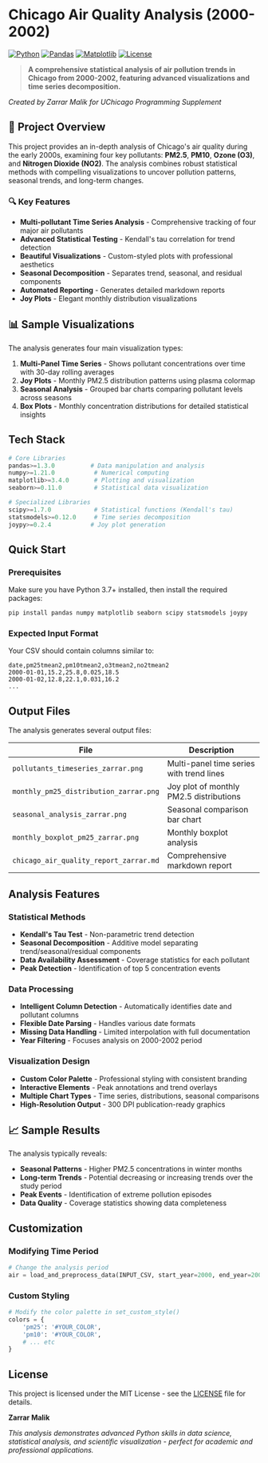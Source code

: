 # Chicago Air Quality Analysis (2000-2002)

[![Python](https://img.shields.io/badge/Python-3.7+-blue.svg)](https://python.org)
[![Pandas](https://img.shields.io/badge/Pandas-Latest-green.svg)](https://pandas.pydata.org/)
[![Matplotlib](https://img.shields.io/badge/Matplotlib-Latest-red.svg)](https://matplotlib.org/)
[![License](https://img.shields.io/badge/License-MIT-yellow.svg)](LICENSE)

> **A comprehensive statistical analysis of air pollution trends in Chicago from 2000-2002, featuring advanced visualizations and time series decomposition.**

*Created by Zarrar Malik for UChicago Programming Supplement*

## 🎯 Project Overview

This project provides an in-depth analysis of Chicago's air quality during the early 2000s, examining four key pollutants: **PM2.5**, **PM10**, **Ozone (O3)**, and **Nitrogen Dioxide (NO2)**. The analysis combines robust statistical methods with compelling visualizations to uncover pollution patterns, seasonal trends, and long-term changes.

### 🔍 Key Features

- **Multi-pollutant Time Series Analysis** - Comprehensive tracking of four major air pollutants
- **Advanced Statistical Testing** - Kendall's tau correlation for trend detection
- **Beautiful Visualizations** - Custom-styled plots with professional aesthetics
- **Seasonal Decomposition** - Separates trend, seasonal, and residual components
- **Automated Reporting** - Generates detailed markdown reports
- **Joy Plots** - Elegant monthly distribution visualizations

## 📊 Sample Visualizations

The analysis generates four main visualization types:

1. **Multi-Panel Time Series** - Shows pollutant concentrations over time with 30-day rolling averages
2. **Joy Plots** - Monthly PM2.5 distribution patterns using plasma colormap
3. **Seasonal Analysis** - Grouped bar charts comparing pollutant levels across seasons
4. **Box Plots** - Monthly concentration distributions for detailed statistical insights

## Tech Stack

```python
# Core Libraries
pandas>=1.3.0          # Data manipulation and analysis
numpy>=1.21.0           # Numerical computing
matplotlib>=3.4.0       # Plotting and visualization
seaborn>=0.11.0         # Statistical data visualization

# Specialized Libraries  
scipy>=1.7.0            # Statistical functions (Kendall's tau)
statsmodels>=0.12.0     # Time series decomposition
joypy>=0.2.4           # Joy plot generation
```

## Quick Start

### Prerequisites

Make sure you have Python 3.7+ installed, then install the required packages:

```bash
pip install pandas numpy matplotlib seaborn scipy statsmodels joypy
```

### Expected Input Format

Your CSV should contain columns similar to:
```csv
date,pm25tmean2,pm10tmean2,o3tmean2,no2tmean2
2000-01-01,15.2,25.8,0.025,18.5
2000-01-02,12.8,22.1,0.031,16.2
...
```

## Output Files

The analysis generates several output files:

| File | Description |
|------|-------------|
| `pollutants_timeseries_zarrar.png` | Multi-panel time series with trend lines |
| `monthly_pm25_distribution_zarrar.png` | Joy plot of monthly PM2.5 distributions |
| `seasonal_analysis_zarrar.png` | Seasonal comparison bar chart |
| `monthly_boxplot_pm25_zarrar.png` | Monthly boxplot analysis |
| `chicago_air_quality_report_zarrar.md` | Comprehensive markdown report |

## Analysis Features

### Statistical Methods
- **Kendall's Tau Test** - Non-parametric trend detection
- **Seasonal Decomposition** - Additive model separating trend/seasonal/residual components
- **Data Availability Assessment** - Coverage statistics for each pollutant
- **Peak Detection** - Identification of top 5 concentration events

### Data Processing
- **Intelligent Column Detection** - Automatically identifies date and pollutant columns
- **Flexible Date Parsing** - Handles various date formats
- **Missing Data Handling** - Limited interpolation with full documentation
- **Year Filtering** - Focuses analysis on 2000-2002 period

### Visualization Design
- **Custom Color Palette** - Professional styling with consistent branding
- **Interactive Elements** - Peak annotations and trend overlays
- **Multiple Chart Types** - Time series, distributions, seasonal comparisons
- **High-Resolution Output** - 300 DPI publication-ready graphics

## 📈 Sample Results

The analysis typically reveals:
- **Seasonal Patterns** - Higher PM2.5 concentrations in winter months
- **Long-term Trends** - Potential decreasing or increasing trends over the study period
- **Peak Events** - Identification of extreme pollution episodes
- **Data Quality** - Coverage statistics showing data completeness

## Customization

### Modifying Time Period
```python
# Change the analysis period
air = load_and_preprocess_data(INPUT_CSV, start_year=2000, end_year=2005)
```

### Custom Styling
```python
# Modify the color palette in set_custom_style()
colors = {
    'pm25': '#YOUR_COLOR',
    'pm10': '#YOUR_COLOR',
    # ... etc
}
```

## License

This project is licensed under the MIT License - see the [LICENSE](LICENSE) file for details.

**Zarrar Malik**

*This analysis demonstrates advanced Python skills in data science, statistical analysis, and scientific visualization - perfect for academic and professional applications.*
